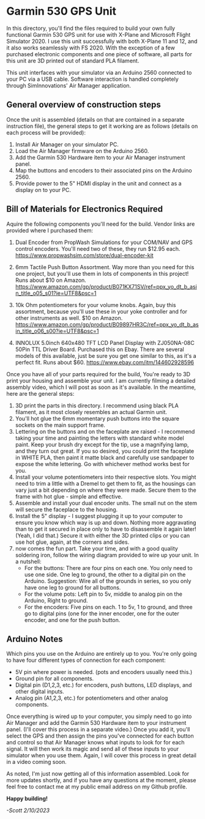 # Garmin 530 GPS Unit

In this directory, you'll find the files required to build your own fully functional Garmin 530 GPS unit for use with X-Plane and Microsoft Flight Simulator 2020.  I use this unit successfully with both X-Plane 11 and 12, and it also works seamlessly with FS 2020.  With the exception of a few purchased electronic components and one piece of software, all parts for this unit are 3D printed out of standard PLA filament.

This unit interfaces with your simulator via an Arduino 2560 connected to your PC via a USB cable. Software interaction is handled completely through SimInnovations' Air Manager application.

## General overview of construction steps

Once the unit is assembled (details on that are contained in a separate instruction file), the general steps to get it working are as follows (details on each process will be provided):

1.  Install Air Manager on your simulator PC.
2.  Load the Air Manager firmware on the Arduino 2560.
3.  Add the Garmin 530 Hardware item to your Air Manager instrument panel.
4.  Map the buttons and encoders to their associated pins on the Arduino 2560.
5.  Provide power to the 5" HDMI display in the unit and connect as a display on to your PC.

## Bill of Materials for Electronics Required

Aquire the following components you'll need for the build.  Vendor links are provided where I purchased them:

1.  Dual Encoder from PropWash Simulations for your COM/NAV and GPS control encoders.
    You'll need two of these, they run $12.95 each.  
    https://www.propwashsim.com/store/dual-encoder-kit
    
2.  6mm Tactile Push Button Assortment.  Way more than you need for this one project,
    but you'll use them in lots of components in this project!  Runs about $10 on Amazon.
    https://www.amazon.com/gp/product/B071KX71SV/ref=ppx_yo_dt_b_asin_title_o05_s01?ie=UTF8&psc=1
    
3.  10k Ohm potentiometers for your volume knobs.  Again, buy this assortment, because
    you'll use these in your yoke controller and for other instruments as well.  $10 on Amazon.
    https://www.amazon.com/gp/product/B09897HR3C/ref=ppx_yo_dt_b_asin_title_o06_s00?ie=UTF8&psc=1
    
4.  INNOLUX 5.0inch 640x480 TFT LCD Panel Display with ZJ050NA-08C 50Pin TTL Driver Board.
    Purchased this on Ebay.  There are several models of this available, just be sure you get
    one similar to this, as it's a perfect fit.  Runs about $60.
    https://www.ebay.com/itm/144602928596
    
Once you have all of your parts required for the build, You're ready to 3D print your housing and assemble your unit. I am currently filming a detailed assembly video, which I will post as soon as it's available.  In the meantime, here are the general steps:

1.  3D print the parts in this directory.  I recommend using black PLA filament, as it most closely resembles an actual Garmin unit.
2.  You'll hot glue the 6mm momentary push buttons into the square sockets on the main support frame.
3.  Lettering on the buttons and on the faceplate are raised - I recommend taking your time and painting the letters with standard 
    white model paint.  Keep your brush dry except for the tip, use a magnifying lamp, and they turn out great.  If you so desired,
    you could print the faceplate in WHITE PLA, then paint it matte black and carefully use sandpaper to expose the white lettering.
    Go with whichever method works best for you.
4.  Install your volume potentiometers into their respective slots.  You might need to trim a little with a Dremel to get them to fit,
    as the housings can vary just a bit depending on where they were made.  Secure them to the frame with hot glue - simple and effective.
5.  Assemble and install your dual encoder units.  The small nut on the stem will secure the faceplace to the housing.
6.  Install the 5" display - I suggest plugging it up to your computer to ensure you know which way is up and down.  Nothing more
    aggravating than to get it secured in place only to have to disassemble it again later!  (Yeah, I did that.)  Secure it with
    either the 3D printed clips or you can use hot glue, again, at the corners and sides.
7.  now comes the fun part.  Take your time, and with a good quality soldering iron, follow the wiring diagram provided to wire up your
    unit.  In a nutshell:
    - For the buttons:  There are four pins on each one.  You only need to use one side.  One leg to ground, the other to a digital pin
      on the Arduino. Suggestion:  Wire all of the grounds in series, so you only have one leg to ground for all buttons.
    - For the volume pots:  Left pin to 5v, middle to analog pin on the Arduino, Right to ground.
    - For the encoders:  Five pins on each.  1 to 5v, 1 to ground, and three go to digital pins (one for the inner encoder, one for 
      the outer encoder, and one for the push button.
      
## Arduino Notes

Which pins you use on the Arduino are entirely up to you.  You're only going to have four different types of connection for each component:
- 5V pin where power is needed.  (pots and encoders usually need this.)
- Ground pin for all components.
- Digital pin (D1,2,3, etc.) for encoders, push buttons, LED displays, and other digital inputs.
- Analog pin (A1,2,3, etc.) for potentiometers and other analog components.

Once everything is wired up to your computer, you simply need to go into Air Manager and add the Garmin 530 Hardware item to your instrument
panel. (I'll cover this process in a separate video.)  Once you add it, you'll select the GPS and then assign the pins you've connected
for each button and control so that Air Manager knows what inputs to look for for each signal.  It will then work its magic and send all
of these inputs to your simulator when you use them.   Again, I will cover this process in great detail in a video coming soon.

As noted, I'm just now getting all of this information assembled.  Look for more updates shortly, and if you have any questions at the moment,
please feel free to contact me at my public email address on my Github profile.

**Happy building!**

*-Scott
2/10/2023*

    

